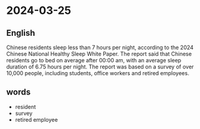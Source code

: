 # 2024-03-25

## English
Chinese residents sleep less than 7 hours
per night, according to the 2024 Chinese
National Healthy Sleep White Paper. The
report said that Chinese residents go to
bed on average after 00:00 am, with an
average sleep duration of 6.75 hours per
night. The report was based on a survey of
over 10,000 people, including students,
office workers and retired employees.

## words
* resident
* survey
* retired employee

